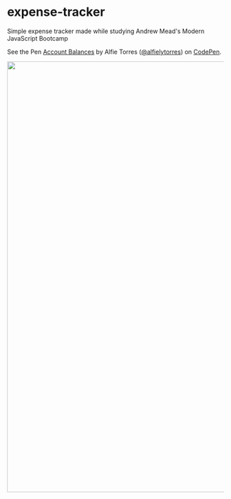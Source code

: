 # expense-tracker
Simple expense tracker made while studying Andrew Mead's Modern JavaScript Bootcamp

See the Pen <a href="https://codepen.io/alfielytorres/full/QWyxmOL">Account Balances</a> by Alfie Torres (<a href="https://codepen.io/alfielytorres">@alfielytorres</a>) on <a href="https://codepen.io">CodePen</a>.

<img src="https://i.imgur.com/BeXAJQJ.gif" width="1000"/>
